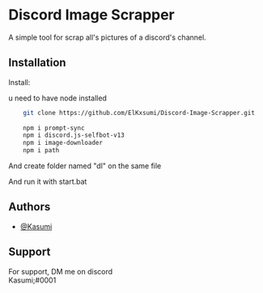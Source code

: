 
# Discord Image Scrapper

A simple tool for scrap all's pictures of a discord's channel.


## Installation

Install:

 u need to have node installed
 
```bash
    git clone https://github.com/ElKxsumi/Discord-Image-Scrapper.git
    
    npm i prompt-sync
    npm i discord.js-selfbot-v13
    npm i image-downloader
    npm i path
```    
And create folder named "dl" on the same file

And run it with start.bat
    
## Authors

- [@Kasumi](https://github.com/ElKxsumi)


## Support

For support, DM me on discord\
Kasumi;#0001

